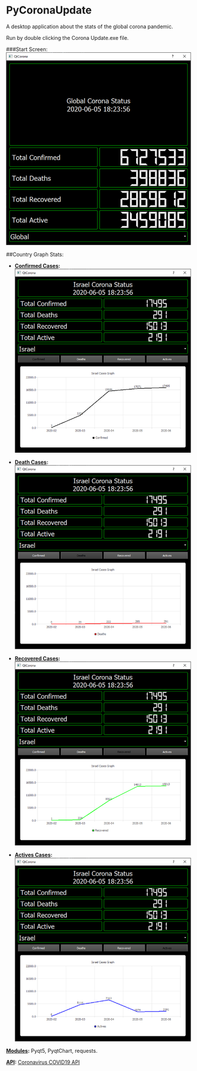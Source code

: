# PyCoronaUpdate
 A desktop application about the stats of the global corona pandemic.

 Run by double clicking the Corona Update.exe file.
 
###Start Screen:
![Start Screen](images/Capture.PNG)

##Country Graph Stats:
* <u><b>Confirmed Cases</u>:</b>
  ![Country Selection](images/Capture2.PNG)
  
* <u><b>Death Cases</u>:</b>
 ![Country Selection](images/Capture3.PNG)
  
* <u><b>Recovered Cases</u>:</b>
 ![Country Selection](images/Capture4.PNG)
  
* <u><b>Actives Cases</u>:</b>
 ![Country Selection](images/Capture5.PNG)

<u><b>Modules</u>:</b> Pyqt5, PyqtChart, requests.
 
<u><b>API</u>:</b> [Coronavirus COVID19 API](https://documenter.getpostman.com/view/10808728/SzS8rjbc?version=latest)
